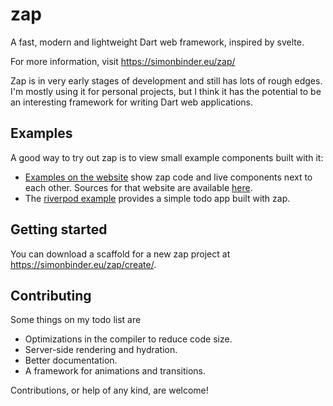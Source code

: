 # zap

A fast, modern and lightweight Dart web framework, inspired by svelte.

For more information, visit https://simonbinder.eu/zap/

Zap is in very early stages of development and still has lots of rough edges.
I'm mostly using it for personal projects, but I think it has the potential
to be an interesting framework for writing Dart web applications.

## Examples

A good way to try out zap is to view small example components built with it:

- [Examples on the website](https://simonbinder.eu/zap/examples/) show zap code and live
  components next to each other. Sources for that website are available [here](https://github.com/simolus3/zap/tree/main/docs/lib/src/examples).
- The [riverpod example](https://github.com/simolus3/zap/tree/main/riverpod_zap/example) provides
  a simple todo app built with zap.

## Getting started

You can download a scaffold for a new zap project at https://simonbinder.eu/zap/create/.

## Contributing

Some things on my todo list are

- Optimizations in the compiler to reduce code size.
- Server-side rendering and hydration.
- Better documentation.
- A framework for animations and transitions.

Contributions, or help of any kind, are welcome!
